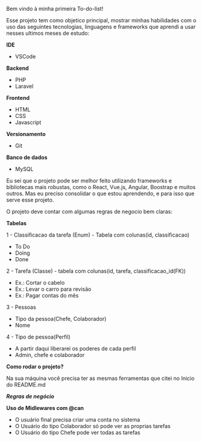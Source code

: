 Bem vindo à minha primeira To-do-list!

Esse projeto tem como objetico principal, mostrar minhas habilidades com o uso das seguintes tecnologias, linguagens e frameworks que aprendi a usar nesses ultimos meses de estudo:

**IDE**
- VSCode

**Backend**
- PHP
- Laravel

**Frontend**
- HTML
- CSS
- Javascript

**Versionamento**
- Git

**Banco de dados**
- MySQL

Eu sei que o projeto pode ser melhor feito utilizando frameworks e bibliotecas mais robustas, como o React, Vue.js, Angular, Boostrap e muitos outros.
Mas eu preciso consolidar o que estou aprendendo, e para isso que serve esse projeto. 

O projeto deve contar com algumas regras de negocio bem claras:

**Tabelas**

1 - Classificacao da tarefa (Enum) - Tabela com colunas(id, classificacao)
 - To Do
 - Doing
 - Done

2 - Tarefa (Classe) - tabela com colunas(id, tarefa, classificacao_id(FK))
 - Ex.: Cortar o cabelo
 - Ex.: Levar o carro para revisão
 - Ex.: Pagar contas do mês

3 - Pessoas
 - Tipo da pessoa(Chefe, Colaborador)
 - Nome

4 - Tipo de pessoa(Perfil)
 - A partir daqui liberarei os poderes de cada perfil
 - Admin, chefe e colaborador

**Como rodar o projeto?**

Na sua máquina você precisa ter as mesmas ferramentas que citei no Inicio do README.md

***Regras de negócio***

__Uso de Midlewares com @can__
- O usuário final precisa criar uma conta no sistema
- O Usuário do tipo Colaborador só pode ver as proprias tarefas
- O Usuário do tipo Chefe pode ver todas as tarefas
